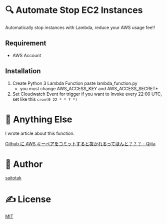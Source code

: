 # 🔍 Automate Stop EC2 Instances
Automatically stop instances with Lambda, reduce your AWS usage fee!!

## Requirement
- AWS Account

## Installation
1. Create Python 3 Lambda Function
   paste lambda_function.py
   * you must change AWS_ACCESS_KEY and AWS_ACCESS_SECRET*
2. Set Cloudwatch Event for trigger
   if you want to Invoke every 22:00 UTC, set like this
   `cron(0 22 * * ? *)`

# 🤔 Anything Else
I wrote article about this function.

[Github に AWS キーペアをコミットすると抜かれるってほんと？？？ - Qiita](https://qiita.com/saitotak/items/813ac6c2057ac64d5fef)

# 🐑 Author
[saitotak](https://qiita.com/saitotak)

# ✍ License
[MIT](./LICENSE)

